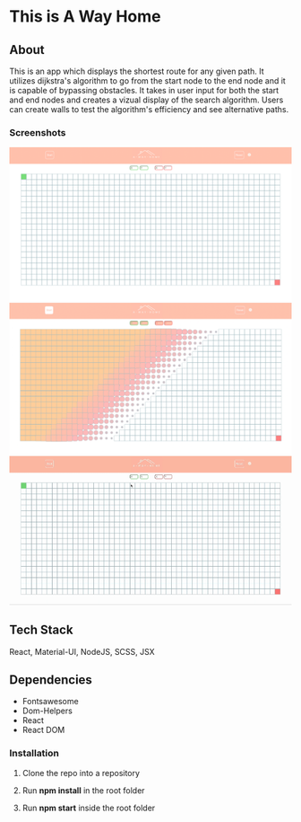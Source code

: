 # This is **A Way Home**

## About

This is an app which displays the shortest route for any given path.
It utilizes dijkstra's algorithm to go from the start node to the end node and it is capable of bypassing obstacles. It takes in user input for both the start and end nodes and creates a vizual display of the search algorithm. Users can create walls to test the algorithm's efficiency and see alternative paths.

### Screenshots

!["Screenshot of the main page"](https://github.com/Baila3/A-Way-Home/blob/master/src/docs/Display2.png)
!["Screenshot of the main page in action"](https://github.com/Baila3/A-Way-Home/blob/master/src/docs/active.png)
!["Demo of The app"](https://github.com/Baila3/A-Way-Home/blob/master/src/docs/Vid1.gif)

## Tech Stack

React, Material-UI, NodeJS, SCSS, JSX

## Dependencies

- Fontsawesome
- Dom-Helpers
- React
- React DOM

### Installation

1. Clone the repo into a repository

2. Run **npm install** in the root folder

3. Run **npm start** inside the root folder
